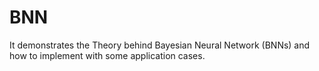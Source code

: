 # BNN
It demonstrates the Theory behind Bayesian Neural Network (BNNs) and how to implement with some application cases.
